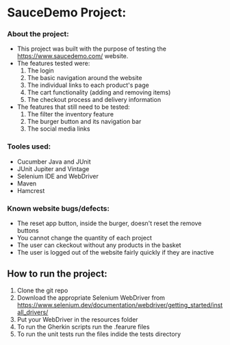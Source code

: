 # SauceDemo Project:
### About the project:
- This project was built with the purpose of testing the https://www.saucedemo.com/ website.
- The features tested were:
    1. The login
    2. The basic navigation around the website
    3. The individual links to each product's page
    4. The cart functionality (adding and removing items)
    5. The checkout process and delivery information
- The features that still need to be tested:
    1. The filter the inventory feature
    2. The burger button and its navigation bar
    3. The social media links

### Tooles used:
- Cucumber Java and JUnit
- JUnit Jupiter and Vintage
- Selenium IDE and WebDriver
- Maven
- Hamcrest

### Known website bugs/defects:
- The reset app button, inside the burger, doesn't reset the remove buttons
- You cannot change the quantity of each project
- The user can ckeckout without any products in the basket
- The user is logged out of the website fairly quickly if they are inactive

## How to run the project:
1. Clone the git repo
2. Download the appropriate Selenium WebDriver from https://www.selenium.dev/documentation/webdriver/getting_started/install_drivers/
3. Put your WebDriver in the resources folder
4. To run the Gherkin scripts run the .fearure files
5. To run the unit tests run the files indide the tests directory
